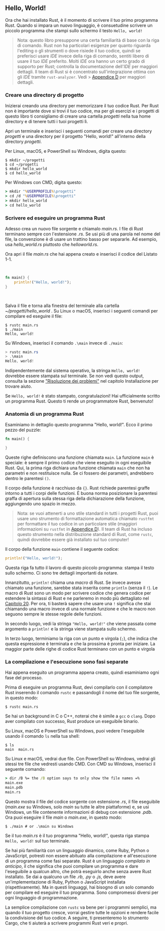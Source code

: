 ## Hello, World!

Ora che hai installato Rust, è il momento di scrivere il tuo primo programma
Rust. Quando si impara un nuovo linguaggio, è consuetudine scrivere un piccolo
programma che stampi sullo schermo il testo `Hello, world!`

> Nota: questo libro presuppone una certa familiarità di base con la riga di
> comando. Rust non ha particolari esigenze per quanto riguarda l'editing o gli
> strumenti o dove risiede il tuo codice, quindi se preferisci usare _IDE_
> invece della riga di comando, sentiti libero di usare il tuo _IDE_ preferito.
> Molti _IDE_ ora hanno un certo grado di supporto per Rust; controlla la
> documentazione dell'_IDE_ per maggiori dettagli. Il team di Rust si è
> concentrato sull'integrazione ottima con gli _IDE_ tramite `rust-analyzer`.
> Vedi > [Appendice D][devtools] per maggiori dettagli.

### Creare una directory di progetto

Inizierai creando una directory per memorizzare il tuo codice Rust. Per Rust non
è importante dove si trovi il tuo codice, ma per gli esercizi e i progetti di
questo libro ti consigliamo di creare una cartella _progetti_ nella tua home
directory e di tenere tutti i tuoi progetti lì.

Apri un terminale e inserisci i seguenti comandi per creare una directory
_progetti_ e una directory per il progetto "Hello, world!" all'interno della
directory _progetti_.

Per Linux, macOS, e PowerShell su Windows, digita questo:

```console
$ mkdir ~/progetti
$ cd ~/progetti
$ mkdir hello_world
$ cd hello_world
```

Per Windows con CMD, digita questo:

```cmd
> mkdir "%USERPROFILE%\progetti"
> cd /d "%USERPROFILE%\progetti"
> mkdir hello_world
> cd hello_world
```

### Scrivere ed eseguire un programma Rust

Adesso crea un nuovo file sorgente e chiamalo _main.rs_. I file di Rust
terminano sempre con l'estensione _.rs_. Se usi più di una parola nel nome del
file, la convenzione è di usare un trattino basso per separarle. Ad esempio, usa
_hello_world.rs_ piuttosto che _helloworld.rs_.

Ora apri il file _main.rs_ che hai appena creato e inserisci il codice del
Listato 1-1.

<Listing number="1-1" file-name="main.rs" caption="Un programma che stampa `Hello, world!`">

```rust
fn main() {
    println!("Hello, world!");
}
```

</Listing>

Salva il file e torna alla finestra del terminale alla cartella
_~/progetti/hello_world_ . Su Linux o macOS, inserisci i seguenti comandi per
compilare ed eseguire il file:

```console
$ rustc main.rs
$ ./main
Hello, world!
```

Su Windows, inserisci il comando `.\main` invece di `./main`:

```powershell
> rustc main.rs
> .\main
Hello, world!
```

Indipendentemente dal sistema operativo, la stringa `Hello, world!` dovrebbe
essere stampata sul terminale. Se non vedi questo output, consulta la sezione
["Risoluzione dei problemi"][risoluzione-dei-problemi]<!-- ignora --> nel
capitolo Installazione per trovare aiuto.

Se `Hello, world!` è stato stampato, congratulazioni! Hai ufficialmente scritto
un programma Rust. Questo ti rende un programmatore Rust, benvenuto!

### Anatomia di un programma Rust

Esaminiamo in dettaglio questo programma "Hello, world!". Ecco il primo pezzo
del puzzle:

```rust
fn main() {

}
```

Queste righe definiscono una funzione chiamata `main`. La funzione `main` è
speciale: è sempre il primo codice che viene eseguito in ogni eseguibile Rust.
Qui, la prima riga dichiara una funzione chiamata `main` che non ha parametri e
non restituisce nulla. Se ci fossero dei parametri, andrebbero dentro le
parentesi `()`.

Il corpo della funzione è racchiuso da `{}`. Rust richiede parentesi graffe
intorno a tutti i corpi delle funzioni. È buona norma posizionare la parentesi
graffa di apertura sulla stessa riga della dichiarazione della funzione,
aggiungendo uno spazio in mezzo.

> Nota: se vuoi attenerti a uno stile standard in tutti i progetti Rust, puoi
> usare uno strumento di formattazione automatica chiamato `rustfmt` per
> formattare il tuo codice in un particolare stile (maggiori informazioni su
> `rustfmt` in [Appendice D][devtools]<!-- ignore -->). Il team di Rust ha
> incluso questo strumento nella distribuzione standard di Rust, come `rustc`,
> quindi dovrebbe essere già installato sul tuo computer!

Il corpo della funzione `main` contiene il seguente codice:

```rust
println!("Hello, world!");
```

Questa riga fa tutto il lavoro di questo piccolo programma: stampa il testo
sullo schermo. Ci sono tre dettagli importanti da notare.

Innanzitutto, `println!` chiama una _macro_ di Rust. Se invece avesse chiamato
una funzione, sarebbe stata inserita come `println` (senza il `!`). Le macro di
Rust sono un modo per scrivere codice che genera codice per estendere la
sintassi di Rust e ne parleremo in modo più dettagliato nel [Capitolo
20][ch20-macros]<!-- ignore -->. Per ora, ti basterà sapere che usare una `!`
significa che stai chiamando una macro invece di una normale funzione e che le
macro non seguono sempre le stesse regole delle funzioni.

In secondo luogo, vedi la stringa `"Hello, world!"` che viene passata come
argomento a `println!` e la stringa viene stampata sullo schermo.

In terzo luogo, terminiamo la riga con un punto e virgola (`;`), che indica che
questa espressione è terminata e che la prossima è pronta per iniziare. La
maggior parte delle righe di codice Rust terminano con un punto e virgola

### La compilazione e l'esecuzione sono fasi separate

Hai appena eseguito un programma appena creato, quindi esaminiamo ogni fase del
processo.

Prima di eseguire un programma Rust, devi compilarlo con il compilatore Rust
inserendo il comando `rustc` e passandogli il nome del tuo file sorgente, in
questo modo:

```console
$ rustc main.rs
```

Se hai un background in C o C++, noterai che è simile a `gcc` o `clang`. Dopo
aver compilato con successo, Rust produce un eseguibile binario.

Su Linux, macOS e PowerShell su Windows, puoi vedere l'eseguibile usando il
comando `ls` nella tua shell:

```console
$ ls
main  main.rs
```

Su Linux e macOS, vedrai due file. Con PowerShell su Windows, vedrai gli stessi
tre file che vedresti usando CMD. Con CMD su Windows, inserisci il seguente
comando:

```cmd
> dir /B %= the /B option says to only show the file names =%
main.exe
main.pdb
main.rs
```

Questo mostra il file del codice sorgente con estensione _.rs_, il file
eseguibile (_main.exe_ su Windows, solo _main_ su tutte le altre piattaforme) e,
se usi Windows, un file contenente informazioni di debug con estensione _.pdb_.
Ora puoi eseguire il file _main_ o _main.exe_, in questo modo:

```console
$ ./main # or .\main su Windows
```

Se il tuo _main.rs_ è il tuo programma "Hello, world!", questa riga stampa
`Hello, world!` sul tuo terminale.

Se hai più familiarità con un linguaggio dinamico, come Ruby, Python o
JavaScript, potresti non essere abituato alla compilazione e all'esecuzione di
un programma come fasi separate. Rust è un linguaggio _compilato in anticipo_,
il che significa che puoi compilare un programma e dare l'eseguibile a qualcun
altro, che potrà eseguirlo anche senza avere Rust installato. Se dai a qualcuno
un file _.rb_, _.py_ o _.js_, deve avere un'implementazione di Ruby, Python o
JavaScript installata (rispettivamente). Ma in questi linguaggi, hai bisogno di
un solo comando per compilare ed eseguire il tuo programma. Sono compromessi
diversi per ogni linguaggio di programmazione.

La semplice compilazione con `rustc` va bene per i programmi semplici, ma quando
il tuo progetto cresce, vorrai gestire tutte le opzioni e rendere facile la
condivisione del tuo codice. A seguire, ti presenteremo lo strumento Cargo, che
ti aiuterà a scrivere programmi Rust veri e propri.

[risoluzione-dei-problemi]: ch01-01-installation.html#risoluzione-dei-problemi
[devtools]: appendix-04-useful-development-tools.html
[ch20-macros]: ch20-05-macros.html
